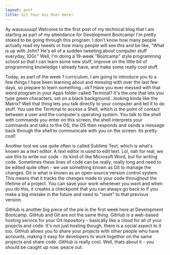 ```yaml
---
layout: post
title: Git Your Ass Over Here!
---
```


Ay wassuuuup!  Welcome to the first post of my technical blog that I am starting as part of my attendance for Development Bootcamp!  I'm pretty stoked to be going through this program.  I don't know how many people actually read my tweets or how many people will see this and be like, "What is up with John?  He's all of a sudden tweeting about computer stuff everyday, IDGI."  Well, I'm doing a 19-week "Bootcamp" style programming school so that I can learn some new stuff, improve on the little bit of programming knowledge I already have, and make some really cool stuff.

Today, as part of the week 1 curriculum, I am going to introduce you to a few things I have been learning about and messing with over the last few days, so prepare to learn something...ok?
Have you ever messed with that weird program in your Apps folder called Terminal?  It's the one that lets you type green characters, set on a black background...looking kinda like the Matrix?  Well that thing lets you talk directly to your computer and tell it to do stuff.  You use the Terminal to access a Shell, which is the point of contact between a user and the computer's operating system.  You talk to the shell with commands you enter on this screen, the shell interprets your commands and talks to the OS, the OS then responds and sends a message back through the shell to communicate with you on the screen.  Its pretty cool!

Another tool we use quite often is called Sublime Text, which is what's known as a text editor.  A text editor is used to edit text.  Lol, nah for real, we use this to write our code - its kind of like Microsoft Word, but for writing code.  Sometimes these lines of code can be really, really long and need to be edited quite often - we use something known as Git to manage the changes.  Git is what is known as an open-source version control system.  This means that it tracks the changes made to your code throughout the lifetime of a project.  You can save your work whenever you want and when you do this, it creates a checkpoint that you can always go back to if you make a big mistake in the future and need to "reset" to that previous version.

GitHub is another big piece of the pie in the first week here at Development Bootcamp.  GitHub and Git are not the same thing.  GitHub is a web-based hosting service for your Git repository - basically like a cloud for all of your projects and code.  It's not just hosting though, there is a social aspect to it too.  GitHub allows you to share your projects with other people who have accounts, making it easy for developers to work together on the same projects and share code.  GitHub is really cool.
Well, thats about it - you should be caught up now.  peace out.
